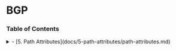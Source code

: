# BGP
### Table of Contents

<details>
<summary>- [5. Path Attributes](docs/5-path-attributes/path-attributes.md)</summary>

- [Path Attribute Usage](docs/5-path-attributes/path-attributes.md)
  - [5.1 ORIGIN](docs/5-path-attributes/origin.md)
  - [5.2 AS_PATH](docs/5-path-attributes/as-path.md)
  - [5.3 NEXT_HOP](docs/5-path-attributes/5.3-next-hop.md)


